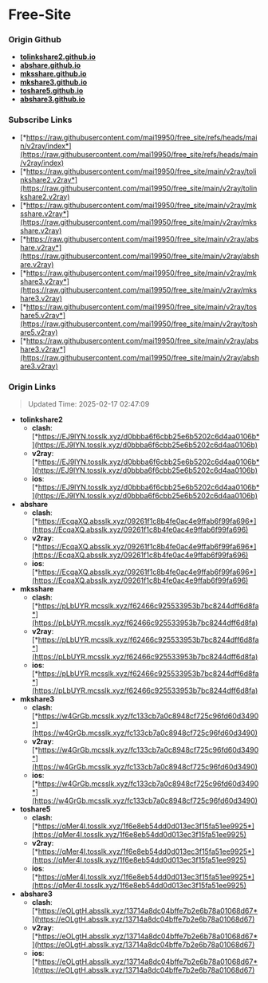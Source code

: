 # Free-Site

### Origin Github

- [**tolinkshare2.github.io**](https://github.com/tolinkshare2/tolinkshare2.github.io)
- [**abshare.github.io**](https://github.com/abshare/abshare.github.io)
- [**mksshare.github.io**](https://github.com/mksshare/mksshare.github.io)
- [**mkshare3.github.io**](https://github.com/mkshare3/mkshare3.github.io)
- [**toshare5.github.io**](https://github.com/toshare5/toshare5.github.io)
- [**abshare3.github.io**](https://github.com/abshare3/abshare3.github.io)

### Subscribe Links

- [*https://raw.githubusercontent.com/mai19950/free_site/refs/heads/main/v2ray/index*](https://raw.githubusercontent.com/mai19950/free_site/refs/heads/main/v2ray/index)
- [*https://raw.githubusercontent.com/mai19950/free_site/main/v2ray/tolinkshare2.v2ray*](https://raw.githubusercontent.com/mai19950/free_site/main/v2ray/tolinkshare2.v2ray)
- [*https://raw.githubusercontent.com/mai19950/free_site/main/v2ray/mksshare.v2ray*](https://raw.githubusercontent.com/mai19950/free_site/main/v2ray/mksshare.v2ray)
- [*https://raw.githubusercontent.com/mai19950/free_site/main/v2ray/abshare.v2ray*](https://raw.githubusercontent.com/mai19950/free_site/main/v2ray/abshare.v2ray)
- [*https://raw.githubusercontent.com/mai19950/free_site/main/v2ray/mkshare3.v2ray*](https://raw.githubusercontent.com/mai19950/free_site/main/v2ray/mkshare3.v2ray)
- [*https://raw.githubusercontent.com/mai19950/free_site/main/v2ray/toshare5.v2ray*](https://raw.githubusercontent.com/mai19950/free_site/main/v2ray/toshare5.v2ray)
- [*https://raw.githubusercontent.com/mai19950/free_site/main/v2ray/abshare3.v2ray*](https://raw.githubusercontent.com/mai19950/free_site/main/v2ray/abshare3.v2ray)

### Origin Links

> Updated Time: 2025-02-17 02:47:09

- **tolinkshare2**
  - **clash**: [*https://EJ9lYN.tosslk.xyz/d0bbba6f6cbb25e6b5202c6d4aa0106b*](https://EJ9lYN.tosslk.xyz/d0bbba6f6cbb25e6b5202c6d4aa0106b)
  - **v2ray**: [*https://EJ9lYN.tosslk.xyz/d0bbba6f6cbb25e6b5202c6d4aa0106b*](https://EJ9lYN.tosslk.xyz/d0bbba6f6cbb25e6b5202c6d4aa0106b)
  - **ios**: [*https://EJ9lYN.tosslk.xyz/d0bbba6f6cbb25e6b5202c6d4aa0106b*](https://EJ9lYN.tosslk.xyz/d0bbba6f6cbb25e6b5202c6d4aa0106b)
- **abshare**
  - **clash**: [*https://EcqaXQ.absslk.xyz/09261f1c8b4fe0ac4e9ffab6f99fa696*](https://EcqaXQ.absslk.xyz/09261f1c8b4fe0ac4e9ffab6f99fa696)
  - **v2ray**: [*https://EcqaXQ.absslk.xyz/09261f1c8b4fe0ac4e9ffab6f99fa696*](https://EcqaXQ.absslk.xyz/09261f1c8b4fe0ac4e9ffab6f99fa696)
  - **ios**: [*https://EcqaXQ.absslk.xyz/09261f1c8b4fe0ac4e9ffab6f99fa696*](https://EcqaXQ.absslk.xyz/09261f1c8b4fe0ac4e9ffab6f99fa696)
- **mksshare**
  - **clash**: [*https://pLbUYR.mcsslk.xyz/f62466c925533953b7bc8244dff6d8fa*](https://pLbUYR.mcsslk.xyz/f62466c925533953b7bc8244dff6d8fa)
  - **v2ray**: [*https://pLbUYR.mcsslk.xyz/f62466c925533953b7bc8244dff6d8fa*](https://pLbUYR.mcsslk.xyz/f62466c925533953b7bc8244dff6d8fa)
  - **ios**: [*https://pLbUYR.mcsslk.xyz/f62466c925533953b7bc8244dff6d8fa*](https://pLbUYR.mcsslk.xyz/f62466c925533953b7bc8244dff6d8fa)
- **mkshare3**
  - **clash**: [*https://w4GrGb.mcsslk.xyz/fc133cb7a0c8948cf725c96fd60d3490*](https://w4GrGb.mcsslk.xyz/fc133cb7a0c8948cf725c96fd60d3490)
  - **v2ray**: [*https://w4GrGb.mcsslk.xyz/fc133cb7a0c8948cf725c96fd60d3490*](https://w4GrGb.mcsslk.xyz/fc133cb7a0c8948cf725c96fd60d3490)
  - **ios**: [*https://w4GrGb.mcsslk.xyz/fc133cb7a0c8948cf725c96fd60d3490*](https://w4GrGb.mcsslk.xyz/fc133cb7a0c8948cf725c96fd60d3490)
- **toshare5**
  - **clash**: [*https://qMer4I.tosslk.xyz/1f6e8eb54dd0d013ec3f15fa51ee9925*](https://qMer4I.tosslk.xyz/1f6e8eb54dd0d013ec3f15fa51ee9925)
  - **v2ray**: [*https://qMer4I.tosslk.xyz/1f6e8eb54dd0d013ec3f15fa51ee9925*](https://qMer4I.tosslk.xyz/1f6e8eb54dd0d013ec3f15fa51ee9925)
  - **ios**: [*https://qMer4I.tosslk.xyz/1f6e8eb54dd0d013ec3f15fa51ee9925*](https://qMer4I.tosslk.xyz/1f6e8eb54dd0d013ec3f15fa51ee9925)
- **abshare3**
  - **clash**: [*https://eOLgtH.absslk.xyz/13714a8dc04bffe7b2e6b78a01068d67*](https://eOLgtH.absslk.xyz/13714a8dc04bffe7b2e6b78a01068d67)
  - **v2ray**: [*https://eOLgtH.absslk.xyz/13714a8dc04bffe7b2e6b78a01068d67*](https://eOLgtH.absslk.xyz/13714a8dc04bffe7b2e6b78a01068d67)
  - **ios**: [*https://eOLgtH.absslk.xyz/13714a8dc04bffe7b2e6b78a01068d67*](https://eOLgtH.absslk.xyz/13714a8dc04bffe7b2e6b78a01068d67)
